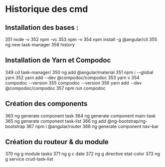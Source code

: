 # Historique des cmd
## Installation des bases :
351  node -v
  352  npm -vc
  353  npm -v
  354  npm install -g @angular/cli
  355  ng new task-manager
  356  history

## Installation de Yarn et Compodoc
349  cd task-manager/
  350  ng add @angular/material
  351  npm i --global yarn
  352  yarn add --dev @compodoc/compodoc
  353  yarn v
  354  compodoc --version
  355  compodoc --version
  356  yarn add --dev @compodoc/compodoc
  357  npm run compodoc

## Création des components
  363  ng generate component task
  364  ng generate component main-task
  365  ng generate component task-list
  366  ng add @ng-bootstrap/ng-bootstrap
  367  npm i @angular/router
  368  ng generate component nav-bar

## Création du routeur & du module
  370  ng g module tasks
  371  ng g c date
  372  ng g directive etat-color
  373  ng g service crud-task-list
